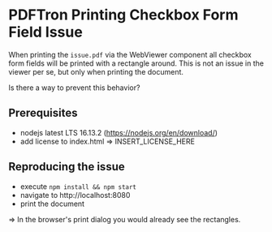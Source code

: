 # PDFTron Printing Checkbox Form Field Issue

When printing the `issue.pdf` via the WebViewer component all checkbox form fields will be printed with a rectangle around.
This is not an issue in the viewer per se, but only when printing the document.

Is there a way to prevent this behavior?

## Prerequisites

* nodejs latest LTS 16.13.2 (https://nodejs.org/en/download/)
* add license to index.html => INSERT_LICENSE_HERE

## Reproducing the issue

* execute `npm install && npm start`
* navigate to http://localhost:8080
* print the document

=> In the browser's print dialog you would already see the rectangles.